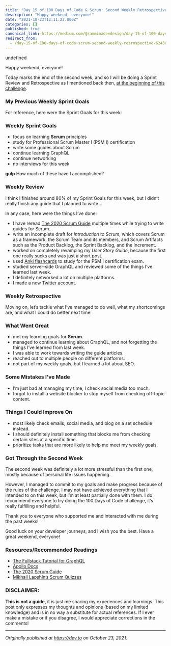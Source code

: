 ```yaml
---
title: "Day 15 of 100 Days of Code & Scrum: Second Weekly Retrospective"
description: "Happy weekend, everyone!"
date: "2021-10-23T12:11:22.000Z"
categories: []
published: true
canonical_link: https://medium.com/@ramminadevdesign/day-15-of-100-days-of-code-scrum-second-weekly-retrospective-6243aec3a6e5
redirect_from:
  - /day-15-of-100-days-of-code-scrum-second-weekly-retrospective-6243aec3a6e5
---
```


undefined

Happy weekend, everyone!

Today marks the end of the second week, and so I will be doing a Sprint Review and Retrospective as I mentioned back then, [at the beginning of this challenge](https://dev.to/rammina/100-days-of-code-and-scrum-a-new-challenge-24lp).

### My Previous Weekly Sprint Goals

For reference, here were the Sprint Goals for this week:

### Weekly Sprint Goals

-   focus on learning **Scrum** principles
-   study for Professional Scrum Master I (PSM I) certification
-   write some guides about Scrum
-   continue learning GraphQL
-   continue networking
-   no interviews for this week

**gulp** How much of these have I accomplished?

### Weekly Review

I think I finished around 80% of my Sprint Goals for this week, but I didn’t really finish any guide that I planned to write…

In any case, here were the things I’ve done:

-   I have reread [The 2020 Scrum Guide](https://scrumguides.org/scrum-guide.html) multiple times while trying to write guides for Scrum.
-   write an incomplete draft for _Introduction to Scrum_, which covers Scrum as a framework, the Scrum Team and its members, and Scrum Artifacts such as the Product Backlog, the Sprint Backlog, and the Increment.
-   worked on completely revamping my _User Story Guide_, because the first one really sucks and was just a short post.
-   used [Anki flashcards](https://apps.ankiweb.net/) to study for the PSM I certification exam.
-   studied server-side GraphQL and reviewed some of the things I’ve learned last week.
-   I definitely networked a lot on multiple platforms.
-   I made a new [Twitter account](https://twitter.com/RamminaR).

### Weekly Retrospective

Moving on, let’s tackle what I’ve managed to do well, what my shortcomings are, and what I could do better next time.

### What Went Great

-   met my learning goals for **Scrum**.
-   managed to continue learning about GraphQL, and not forgetting the things I’ve learned from last week.
-   I was able to work towards writing the guide articles.
-   reached out to multiple people on different platforms.
-   not part of my weekly goals, but I learned a lot about SEO.

### Some Mistakes I’ve Made

-   I’m just bad at managing my time, I check social media too much.
-   forgot to install a website blocker to stop myself from checking off-topic content.

### Things I Could Improve On

-   most likely check emails, social media, and blog on a set schedule instead.
-   I should definitely install something that blocks me from checking certain sites at a specific time.
-   prioritize tasks that are more likely to help me meet my weekly goals.

### Got Through the Second Week

The second week was definitely a lot more stressful than the first one, mostly because of personal life issues happening.

However, I managed to commit to my goals and make progress because of the rules of the challenge. I may not have achieved everything that I intended to on this week, but I’m at least partially done with them. I do recommend everyone to try doing the 100 Days of Code challenge, it’s really fulfilling and helpful.

Thank you to everyone who supported me and interacted with me during the past weeks!

Good luck on your developer journeys, and I wish you the best. Have a great weekend, everyone!

### Resources/Recommended Readings

-   [The Fullstack Tutorial for GraphQL](https://www.howtographql.com/)
-   [Apollo Docs](https://www.apollographql.com/docs/)
-   [The 2020 Scrum Guide](https://scrumguides.org/scrum-guide.html)
-   [Mikhail Lapshin’s Scrum Quizzes](https://mlapshin.com/index.php/scrum-quizzes/)

### DISCLAIMER:

**This is not a guide**, it is just me sharing my experiences and learnings. This post only expresses my thoughts and opinions (based on my limited knowledge) and is in no way a substitute for actual references. If I ever make a mistake or if you disagree, I would appreciate corrections in the comments!

---

_Originally published at_ [_https://dev.to_](https://dev.to/rammina/day-15-of-100-days-of-code-scrum-second-weekly-retrospective-29hf) _on October 23, 2021._
